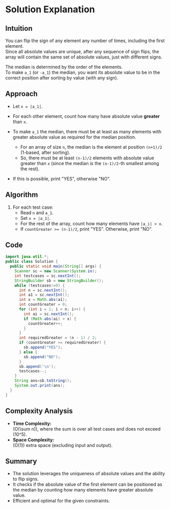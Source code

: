 # Solution Explanation

## Intuition

You can flip the sign of any element any number of times, including the first element.  
Since all absolute values are unique, after any sequence of sign flips, the array will contain the same set of absolute values, just with different signs.

The median is determined by the order of the elements.  
To make `a_1` (or `-a_1`) the median, you want its absolute value to be in the correct position after sorting by value (with any sign).

## Approach

- Let `x = |a_1|`.
- For each other element, count how many have absolute value **greater** than `x`.
- To make `a_1` the median, there must be at least as many elements with greater absolute value as required for the median position.

  - For an array of size `n`, the median is the element at position `(n+1)/2` (1-based, after sorting).
  - So, there must be at least `(n-1)/2` elements with absolute value greater than `x` (since the median is the `(n-1)/2`-th smallest among the rest).

- If this is possible, print "YES", otherwise "NO".

## Algorithm

1. For each test case:
    - Read `n` and `a_1`.
    - Set `x = |a_1|`.
    - For the rest of the array, count how many elements have `|a_i| > x`.
    - If `countGreater >= (n-1)/2`, print "YES". Otherwise, print "NO".

## Code

```java
import java.util.*;
public class Solution {
  public static void main(String[] args) {
    Scanner sc = new Scanner(System.in);
    int testcases = sc.nextInt();
    StringBuilder sb = new StringBuilder();
    while (testcases!=0) {
      int n = sc.nextInt();
      int a1 = sc.nextInt();
      int x = Math.abs(a1);
      int countGreater = 0;
      for (int i = 1; i < n; i++) {
        int ai = sc.nextInt();
        if (Math.abs(ai) > x) {
          countGreater++;
        }
      }
      int requiredGreater = (n - 1) / 2;
      if (countGreater >= requiredGreater) {
        sb.append("YES");
      } else {
        sb.append("NO");
      }
      sb.append('\n');
      testcases--;
    }
    String ans=sb.toString();
    System.out.print(ans);
  }
}
```

## Complexity Analysis

- **Time Complexity:**  
  \(O(\sum n)\), where the sum is over all test cases and does not exceed \(10^5\).
- **Space Complexity:**  
  \(O(1)\) extra space (excluding input and output).

## Summary

- The solution leverages the uniqueness of absolute values and the ability to flip signs.
- It checks if the absolute value of the first element can be positioned as the median by counting how many elements have greater absolute value.
- Efficient and optimal for the given constraints.
